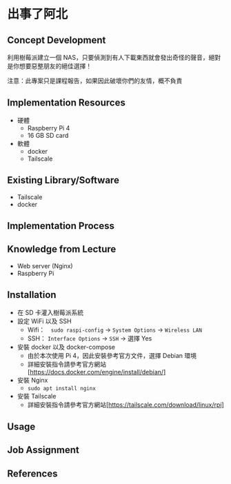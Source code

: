 # 出事了阿北

## Concept Development
利用樹莓派建立一個 NAS，只要偵測到有人下載東西就會發出奇怪的聲音，絕對是你想要惡整朋友的絕佳選擇！ 

注意：此專案只是課程報告，如果因此破壞你們的友情，概不負責

## Implementation Resources
- 硬體
    - Raspberry Pi 4
    - 16 GB SD card
- 軟體
    - docker
    - Tailscale

## Existing Library/Software
- Tailscale
- docker

## Implementation Process

## Knowledge from Lecture
- Web server (Nginx)
- Raspberry Pi 

## Installation
- 在 SD 卡灌入樹莓派系統
- 設定 WiFi 以及 SSH 
    - Wifi：　`sudo raspi-config` -> `System Options` -> `Wireless LAN`
    - SSH： `Interface Options` -> `SSH` -> 選擇 Yes
- 安裝 docker 以及 docker-compose
    - 由於本次使用 Pi 4，因此安裝參考官方文件，選擇 Debian 環境
    - 詳細安裝指令請參考官方網站[https://docs.docker.com/engine/install/debian/]
- 安裝 Nginx
    -  `sudo apt install nginx`
- 安裝 Tailscale
    - 詳細安裝指令請參考官方網站[https://tailscale.com/download/linux/rpi]

## Usage

## Job Assignment

## References
